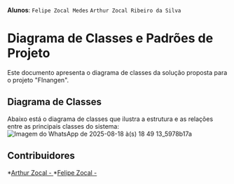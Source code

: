 **Alunos**: `Felipe Zocal Medes` `Arthur Zocal Ribeiro da Silva`

# Diagrama de Classes e Padrões de Projeto

Este documento apresenta o diagrama de classes da solução proposta para o projeto "FInangen".

## Diagrama de Classes

Abaixo está o diagrama de classes que ilustra a estrutura e as relações entre as principais classes do sistema:
![Imagem do WhatsApp de 2025-08-18 à(s) 18 49 13_5978b17a](https://github.com/user-attachments/assets/180de705-e8d8-4ca7-b8f5-57bedd6ded1c)
##
## Contribuidores 
*[Arthur Zocal - ](https://github.com/Arthur-Zocal)
*[Felipe Zocal - ](https://github.com/FelipeZocal)


